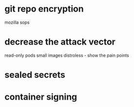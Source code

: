 # git repo encryption
mozilla sops

# decrease the attack vector
read-only pods
small images
distroless - show the pain points

# sealed secrets

# container signing
